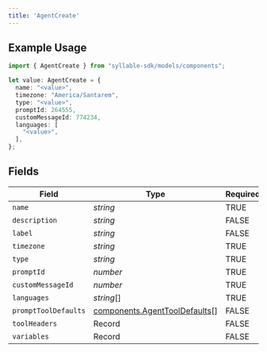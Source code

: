 ```yaml
---
title: 'AgentCreate'
---
```


## Example Usage

```typescript
import { AgentCreate } from "syllable-sdk/models/components";

let value: AgentCreate = {
  name: "<value>",
  timezone: "America/Santarem",
  type: "<value>",
  promptId: 264555,
  customMessageId: 774234,
  languages: [
    "<value>",
  ],
};
```

## Fields

| Field                                                                          | Type                                                                           | Required                                                                       | Description                                                                    |
| ------------------------------------------------------------------------------ | ------------------------------------------------------------------------------ | ------------------------------------------------------------------------------ | ------------------------------------------------------------------------------ |
| `name`                                                                         | *string*                                                                       | TRUE                                                             | N/A                                                                            |
| `description`                                                                  | *string*                                                                       | FALSE                                                             | N/A                                                                            |
| `label`                                                                        | *string*                                                                       | FALSE                                                             | N/A                                                                            |
| `timezone`                                                                     | *string*                                                                       | TRUE                                                             | N/A                                                                            |
| `type`                                                                         | *string*                                                                       | TRUE                                                             | N/A                                                                            |
| `promptId`                                                                     | *number*                                                                       | TRUE                                                             | N/A                                                                            |
| `customMessageId`                                                              | *number*                                                                       | TRUE                                                             | N/A                                                                            |
| `languages`                                                                    | *string*[]                                                                     | TRUE                                                             | N/A                                                                            |
| `promptToolDefaults`                                                           | [components.AgentToolDefaults](/sdk-docs/models/components/agenttooldefaults)[] | FALSE                                                             | N/A                                                                            |
| `toolHeaders`                                                                  | Record                                                       | FALSE                                                             | N/A                                                                            |
| `variables`                                                                    | Record                                                       | FALSE                                                             | N/A                                                                            |